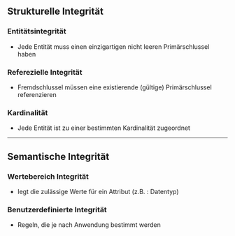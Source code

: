 ## Strukturelle Integrität
### Entitätsintegrität
- Jede Entität muss einen einzigartigen nicht leeren Primärschlussel haben 

### Referezielle Integrität
- Fremdschlussel müssen eine existierende (gültige) Primärschlussel referenzieren

### Kardinalität
- Jede Entität ist zu einer bestimmten Kardinalität zugeordnet


---

## Semantische Integrität
### Wertebereich Integrität
- legt die zulässige Werte für ein Attribut (z.B. : Datentyp)

### Benutzerdefinierte Integrität
- Regeln, die je nach Anwendung bestimmt werden 
